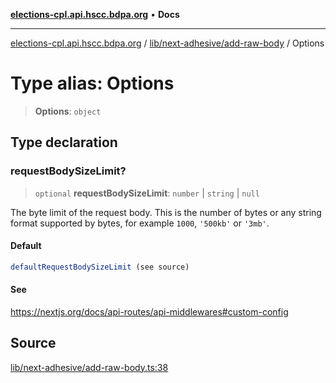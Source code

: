 [**elections-cpl.api.hscc.bdpa.org**](../../../../README.md) • **Docs**

***

[elections-cpl.api.hscc.bdpa.org](../../../../README.md) / [lib/next-adhesive/add-raw-body](../README.md) / Options

# Type alias: Options

> **Options**: `object`

## Type declaration

### requestBodySizeLimit?

> `optional` **requestBodySizeLimit**: `number` \| `string` \| `null`

The byte limit of the request body. This is the number of bytes or any
string format supported by bytes, for example `1000`, `'500kb'` or `'3mb'`.

#### Default

```ts
defaultRequestBodySizeLimit (see source)
```

#### See

https://nextjs.org/docs/api-routes/api-middlewares#custom-config

## Source

[lib/next-adhesive/add-raw-body.ts:38](https://github.com/nhscc/elections_cpl.api.hscc.bdpa.org/blob/46ed5b306a3fd199be2bd28706c3da03542c6da3/lib/next-adhesive/add-raw-body.ts#L38)
